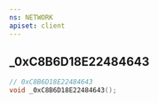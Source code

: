 ```yaml
---
ns: NETWORK
apiset: client
---
```

## _0xC8B6D18E22484643

```c
// 0xC8B6D18E22484643
void _0xC8B6D18E22484643();
```





